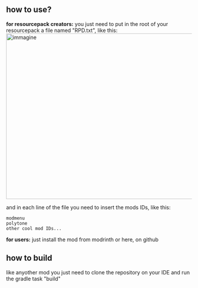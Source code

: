 ## how to use?
**for resourcepack creators:**
you just need to put in the root of your resourcepack a file named "RPD.txt", like this:
<img width="1304" height="448" alt="immagine" src="https://github.com/user-attachments/assets/13953e45-c946-418a-b306-61fe561fa4c8" />

and in each line of the file you need to insert the mods IDs, like this:
```
modmenu
polytone
other cool mod IDs...
```
**for users:**
just install the mod from modrinth or here, on github

## how to build

like anyother mod you just need to clone the repository on your IDE and run the gradle task "build"
